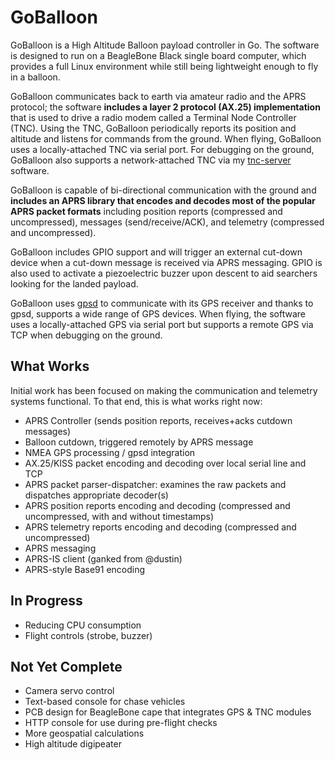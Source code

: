 GoBalloon
=========

GoBalloon is a High Altitude Balloon payload controller in Go.   The software is designed to run on a BeagleBone Black single board computer, which provides a full Linux environment while still being lightweight enough to fly in a balloon.  

GoBalloon communicates back to earth via amateur radio and the APRS protocol; the software **includes a layer 2 protocol (AX.25) implementation** that is used to drive a radio modem called a Terminal Node Controller (TNC).  Using the TNC, GoBalloon periodically reports its position and altitude and listens for commands from the ground.  When flying, GoBalloon uses a locally-attached TNC via serial port.  For debugging on the ground, GoBalloon also supports a network-attached TNC via my [tnc-server](https://github.com/chrissnell/tnc-server) software.

GoBalloon is capable of bi-directional communication with the ground and **includes an APRS library that encodes and decodes most of the popular APRS packet formats** including position reports (compressed and uncompressed), messages (send/receive/ACK), and telemetry (compressed and uncompressed).

GoBalloon includes GPIO support and will trigger an external cut-down device when a cut-down message is received via APRS messaging.  GPIO is also used to activate a piezoelectric buzzer upon descent to aid searchers looking for the landed payload.

GoBalloon uses [gpsd](www.catb.org/gpsd/) to communicate with its GPS receiver and thanks to gpsd, supports a wide range of GPS devices.  When flying, the software uses a locally-attached GPS via serial port but supports a remote GPS via TCP when debugging on the ground.

What Works
----------
Initial work has been focused on making the communication and telemetry systems functional.  To that end, this is what works right now:

* APRS Controller (sends position reports, receives+acks cutdown messages)
* Balloon cutdown, triggered remotely by APRS message
* NMEA GPS processing / gpsd integration
* AX.25/KISS packet encoding and decoding over local serial line and TCP
* APRS packet parser-dispatcher: examines the raw packets and dispatches appropriate decoder(s)
* APRS position reports encoding and decoding (compressed and uncompressed, with and without timestamps)
* APRS telemetry reports encoding and decoding (compressed and uncompressed)
* APRS messaging
* APRS-IS client (ganked from @dustin)
* APRS-style Base91 encoding

In Progress
-----------
* Reducing CPU consumption
* Flight controls (strobe, buzzer)

Not Yet Complete
----------------
* Camera servo control
* Text-based console for chase vehicles
* PCB design for BeagleBone cape that integrates GPS & TNC modules
* HTTP console for use during pre-flight checks
* More geospatial calculations
* High altitude digipeater
